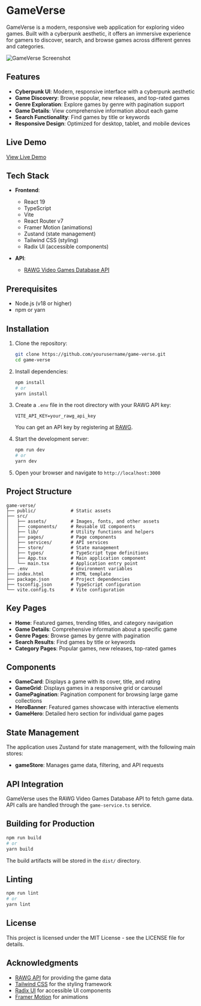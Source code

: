 # GameVerse

GameVerse is a modern, responsive web application for exploring video games. Built with a cyberpunk aesthetic, it offers an immersive experience for gamers to discover, search, and browse games across different genres and categories.

![GameVerse Screenshot](https://via.placeholder.com/1200x600/0a0a0a/06b6d4?text=GameVerse)

## Features

- **Cyberpunk UI**: Modern, responsive interface with a cyberpunk aesthetic
- **Game Discovery**: Browse popular, new releases, and top-rated games
- **Genre Exploration**: Explore games by genre with pagination support
- **Game Details**: View comprehensive information about each game
- **Search Functionality**: Find games by title or keywords
- **Responsive Design**: Optimized for desktop, tablet, and mobile devices

## Live Demo

[View Live Demo](https://game-verse-beta.vercel.app)

## Tech Stack

- **Frontend**:
  - React 19
  - TypeScript
  - Vite
  - React Router v7
  - Framer Motion (animations)
  - Zustand (state management)
  - Tailwind CSS (styling)
  - Radix UI (accessible components)

- **API**:
  - [RAWG Video Games Database API](https://rawg.io/apidocs)

## Prerequisites

- Node.js (v18 or higher)
- npm or yarn

## Installation

1. Clone the repository:
   ```bash
   git clone https://github.com/yourusername/game-verse.git
   cd game-verse
   ```

2. Install dependencies:
   ```bash
   npm install
   # or
   yarn install
   ```

3. Create a `.env` file in the root directory with your RAWG API key:
   ```
   VITE_API_KEY=your_rawg_api_key
   ```
   You can get an API key by registering at [RAWG](https://rawg.io/apidocs).

4. Start the development server:
   ```bash
   npm run dev
   # or
   yarn dev
   ```

5. Open your browser and navigate to `http://localhost:3000`

## Project Structure

```
game-verse/
├── public/             # Static assets
├── src/
│   ├── assets/         # Images, fonts, and other assets
│   ├── components/     # Reusable UI components
│   ├── lib/            # Utility functions and helpers
│   ├── pages/          # Page components
│   ├── services/       # API services
│   ├── store/          # State management
│   ├── types/          # TypeScript type definitions
│   ├── App.tsx         # Main application component
│   └── main.tsx        # Application entry point
├── .env                # Environment variables
├── index.html          # HTML template
├── package.json        # Project dependencies
├── tsconfig.json       # TypeScript configuration
└── vite.config.ts      # Vite configuration
```

## Key Pages

- **Home**: Featured games, trending titles, and category navigation
- **Game Details**: Comprehensive information about a specific game
- **Genre Pages**: Browse games by genre with pagination
- **Search Results**: Find games by title or keywords
- **Category Pages**: Popular games, new releases, top-rated games

## Components

- **GameCard**: Displays a game with its cover, title, and rating
- **GameGrid**: Displays games in a responsive grid or carousel
- **GamePagination**: Pagination component for browsing large game collections
- **HeroBanner**: Featured games showcase with interactive elements
- **GameHero**: Detailed hero section for individual game pages

## State Management

The application uses Zustand for state management, with the following main stores:
- **gameStore**: Manages game data, filtering, and API requests

## API Integration

GameVerse uses the RAWG Video Games Database API to fetch game data. API calls are handled through the `game-service.ts` service.

## Building for Production

```bash
npm run build
# or
yarn build
```

The build artifacts will be stored in the `dist/` directory.

## Linting

```bash
npm run lint
# or
yarn lint
```


## License

This project is licensed under the MIT License - see the LICENSE file for details.

## Acknowledgments

- [RAWG API](https://rawg.io/apidocs) for providing the game data
- [Tailwind CSS](https://tailwindcss.com/) for the styling framework
- [Radix UI](https://www.radix-ui.com/) for accessible UI components
- [Framer Motion](https://www.framer.com/motion/) for animations
